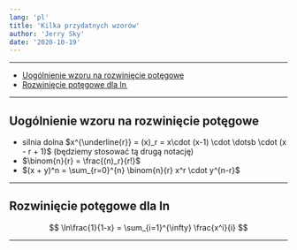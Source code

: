 ```yaml
---
lang: 'pl'
title: 'Kilka przydatnych wzorów'
author: 'Jerry Sky'
date: '2020-10-19'
---
```


---

- [Uogólnienie wzoru na rozwinięcie potęgowe](#uogólnienie-wzoru-na-rozwinięcie-potęgowe)
- [Rozwinięcie potęgowe dla $\ln$](#rozwinięcie-potęgowe-dla-ln)

---

## Uogólnienie wzoru na rozwinięcie potęgowe

- silnia dolna $x^{\underline{r}} = (x)_r = x\cdot (x-1) \cdot \dotsb \cdot (x - r + 1)$ (będziemy stosować tą drugą notację)
- $\binom{n}{r} = \frac{(n)_r}{r!}$
- $(x + y)^n = \sum_{r=0}^{n} \binom{n}{r} x^r \cdot y^{n-r}$

---

## Rozwinięcie potęgowe dla $\ln$

$$
\ln\frac{1}{1-x} = \sum_{i=1}^{\infty} \frac{x^i}{i}
$$

---
